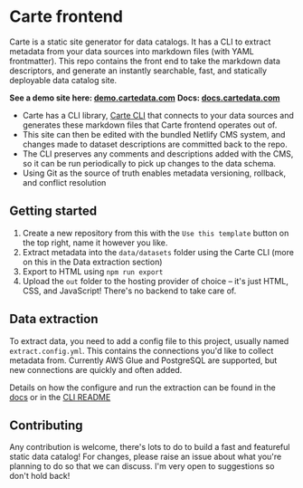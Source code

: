 # Carte frontend

Carte is a static site generator for data catalogs. It has a CLI to extract metadata from your data sources into markdown files (with YAML frontmatter). This repo contains the front end to take the markdown data descriptors, and generate an instantly searchable, fast, and statically deployable data catalog site.

**See a demo site here: [demo.cartedata.com](https://demo.cartedata.com)**
**Docs: [docs.cartedata.com](https://docs.cartedata.com)**

* Carte has a CLI library, [Carte CLI](https://github.com/carte-data/carte) that connects to your data sources and generates these markdown files that Carte frontend operates out of.
* This site can then be edited with the bundled Netlify CMS system, and changes made to dataset descriptions are committed back to the repo.
* The CLI preserves any comments and descriptions added with the CMS, so it can be run periodically to pick up changes to the data schema.
* Using Git as the source of truth enables metadata versioning, rollback, and conflict resolution

## Getting started

1. Create a new repository from this with the `Use this template` button on the top right, name it however you like.
2. Extract metadata into the `data/datasets` folder using the Carte CLI (more on this in the Data extraction section)
3. Export to HTML using `npm run export`
4. Upload the `out` folder to the hosting provider of choice – it's just HTML, CSS, and JavaScript! There's no backend to take care of.

## Data extraction

To extract data, you need to add a config file to this project, usually named `extract.config.yml`. This contains the connections you'd like to collect metadata from. Currently AWS Glue and PostgreSQL are supported, but new connections are quickly and often added.

Details on how the configure and run the extraction can be found in the [docs](https://docs.cartedata.com) or in the [CLI README](https://github.com/carte-data/carte)

## Contributing 

Any contribution is welcome, there's lots to do to build a fast and featureful static data catalog! For changes, please raise an issue about what you're planning to do so that we can discuss. I'm very open to suggestions so don't hold back!

